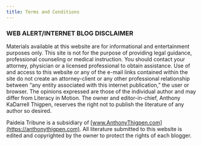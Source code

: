 ```yaml
---
title: Terms and Conditions
---
```


### WEB ALERT/INTERNET BLOG DISCLAIMER 

Materials available at this website are for informational and entertainment purposes only. This site is not for the purpose of providing legal guidance, professional counseling or medical instruction. You should contact your attorney, physician or a licensed professional to obtain assistance. Use of and access to this website or any of the e-mail links contained within the site do not create an attorney-client or any other professional relationship between “any entity associated with this internet publication,” the user or browser. The opinions expressed are those of the individual author and may differ from Literacy in Motion. The owner and editor-in-chief, Anthony KaDarrell Thigpen, reserves the right not to publish the literature of any author so desired.  

Paideia Tribune is a subsidiary of [www.AnthonyThigpen.com](https://anthonythigpen.com). All literature submitted to this website is edited and copyrighted by the owner to protect the rights of each blogger.   